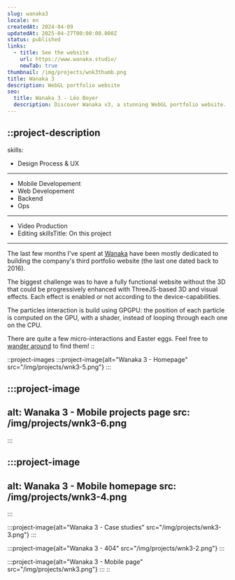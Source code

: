 ```yaml
---
slug: wanaka3
locale: en
createdAt: 2024-04-09
updatedAt: 2025-04-27T00:00:00.000Z
status: published
links:
  - title: See the website
    url: https://www.wanaka.studio/
    newTab: true
thumbnail: /img/projects/wnk3thumb.png
title: Wanaka 3
description: WebGL portfolio website
seo:
  title: Wanaka 3 - Léo Boyer
  description: Discover Wanaka v3, a stunning WebGL portfolio website.
---
```


::project-description
---
skills:
  - Design Process & UX
  - ---
  - Mobile Developement
  - Web Developement
  - Backend
  - Ops
  - ---
  - Video Production
  - Editing
skillsTitle: On this project
---
The last few months I've spent at [Wanaka](https://www.wanaka.studio/) have been mostly dedicated to building the company's third portfolio website (the last one dated back to 2016).

The biggest challenge was to have a fully functional website without the 3D that could be progressively enhanced with ThreeJS-based 3D and visual effects. Each effect is enabled or not according to the device-capabilities.

The particles interaction is build using GPGPU: the position of each particle is computed on the GPU, with a shader, instead of looping through each one on the CPU.

There are quite a few micro-interactions and Easter eggs. Feel free to [wander around](https://www.wanaka.studio/) to find them!
::

::project-images
  :::project-image{alt="Wanaka 3 - Homepage" src="/img/projects/wnk3-5.png"}
  :::

  :::project-image
  ---
  alt: Wanaka 3 - Mobile projects page
  src: /img/projects/wnk3-6.png
  ---
  :::

  :::project-image
  ---
  alt: Wanaka 3 - Mobile homepage
  src: /img/projects/wnk3-4.png
  ---
  :::

  :::project-image{alt="Wanaka 3 - Case studies" src="/img/projects/wnk3-3.png"}
  :::

  :::project-image{alt="Wanaka 3 - 404" src="/img/projects/wnk3-2.png"}
  :::

  :::project-image{alt="Wanaka 3 - Mobile page" src="/img/projects/wnk3.png"}
  :::
::
